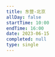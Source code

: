 ```yaml
---
title: 东营-北京
allDay: false
startTime: 10:00
endTime: 16:00
date: 2023-06-15
completed: null
type: single
---
```

